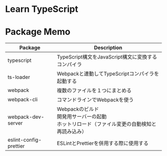 # Learn TypeScript

# Package Memo

|Package|Description|
|----|----|
|typescript|TypeScript構文をJavaScript構文に変換するコンパイラ|
|ts-loader|Webpackと連動してTypeScriptコンパイラを起動する|
|webpack|複数のファイルを１つにまとめる|
|webpack-cli|コマンドラインでWebpackを使う|
|webpack-dev-server|Webpackのビルド<br>開発用サーバーの起動<br>ホットリロード（ファイル変更の自動検知と再読み込み）|
|eslint-config-prettier|ESLintとPrettierを併用する際に使用する|

